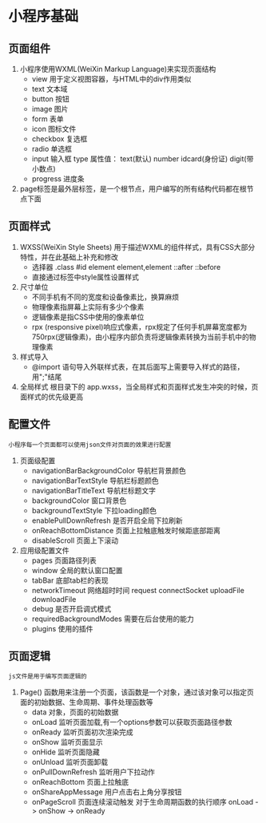 # 小程序基础
## 页面组件
1. 小程序使用WXML(WeiXin Markup Language)来实现页面结构
    - view 用于定义视图容器，与HTML中的div作用类似
    - text 文本域
    - button 按钮
    - image 图片
    - form 表单
    - icon 图标文件
    - checkbox 复选框
    - radio 单选框
    - input 输入框
        type 属性值：
            text(默认) number idcard(身份证) digit(带小数点)
    - progress 进度条
2. page标签是最外层标签，是一个根节点，用户编写的所有结构代码都在根节点下面

## 页面样式
1. WXSS(WeiXin Style Sheets) 用于描述WXML的组件样式，具有CSS大部分特性，并在此基础上补充和修改
    - 选择器
        .class #id element element,element ::after ::before
    - 直接通过标签中style属性设置样式
2. 尺寸单位
    - 不同手机有不同的宽度和设备像素比，换算麻烦
    - 物理像素指屏幕上实际有多少个像素
    - 逻辑像素是指CSS中使用的像素单位
    - rpx (responsive pixel)响应式像素，rpx规定了任何手机屏幕宽度都为750rpx(逻辑像素)，由小程序内部负责将逻辑像素转换为当前手机中的物理像素
3. 样式导入
    - @import 语句导入外联样式表，在其后面写上需要导入样式的路径，用";"结尾
4. 全局样式
    根目录下的 app.wxss，当全局样式和页面样式发生冲突的时候，页面样式的优先级更高

## 配置文件
    小程序每一个页面都可以使用json文件对页面的效果进行配置
1. 页面级配置
    - navigationBarBackgroundColor 导航栏背景颜色
    - navigationBarTextStyle 导航栏标题颜色
    - navigationBarTitleText    导航栏标题文字
    - backgroundColor   窗口背景色
    - backgroundTextStyle   下拉loading颜色
    - enablePullDownRefresh 是否开启全局下拉刷新
    - onReachBottomDistance 页面上拉触底触发时候距底部距离
    - disableScroll 页面上下滚动
2. 应用级配置文件
    - pages 页面路径列表
    - window    全局的默认窗口配置
    - tabBar    底部tab栏的表现
    - networkTimeout    网络超时时间
        request connectSocket uploadFile downloadFile
    - debug 是否开启调式模式
    - requiredBackgroundModes   需要在后台使用的能力
    - plugins   使用的插件

## 页面逻辑
    js文件是用于编写页面逻辑的
1. Page() 函数用来注册一个页面，该函数是一个对象，通过该对象可以指定页面的初始数据、生命周期、事件处理函数等
    - data 对象，页面的初始数据
    - onLoad    监听页面加载,有一个options参数可以获取页面路径参数
    - onReady   监听页面初次渲染完成
    - onShow    监听页面显示
    - onHide    监听页面隐藏
    - onUnload  监听页面卸载
    - onPullDownRefresh 监听用户下拉动作
    - onReachBottom 页面上拉触底
    - onShareAppMessage 用户点击右上角分享按钮  
    - onPageScroll  页面连续滚动触发
    对于生命周期函数的执行顺序
        onLoad -> onShow -> onReady